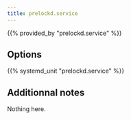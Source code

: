 ```yaml
---
title: prelockd.service
---
```


{{% provided_by "prelockd.service" %}}

## Options

{{% systemd_unit "prelockd.service" %}}

## Additionnal notes

Nothing here.